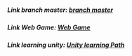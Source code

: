 ##### Link branch master: [branch master](https://github.com/vudkhoa/GameObstacleCourse/tree/master)
##### Link Web Game: [Web Game](https://vudkhoa.github.io/GameObstacleCourse/)
##### Link learning unity: [Unity learning Path](https://github.com/vudkhoa/Unity_LearningPath)
